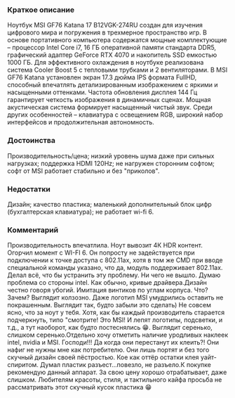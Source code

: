 ### **Краткое описание**
Ноутбук MSI GF76 Katana 17 B12VGK-274RU создан для изучения цифрового мира и погружения в трехмерное пространство игр. В основе портативного компьютера содержатся мощные комплектующие – процессор Intel Core i7, 16 ГБ оперативной памяти стандарта DDR5, графический адаптер GeForce RTX 4070 и накопитель SSD емкостью 1000 ГБ. Для эффективного охлаждения в ноутбуке реализована система Cooler Boost 5 с тепловыми трубками и 2 вентиляторами.  В MSI GF76 Katana установлен экран 17.3 дюйма IPS формата FullHD, способный впечатлять детализированным изображением с яркими и насыщенными оттенками. Частота обновления дисплея 144 Гц гарантирует четкость изображения в динамичных сценах. Мощная акустическая система формирует насыщенный чистый звук. Среди других особенностей – клавиатура с освещением RGB, широкий набор интерфейсов и продолжительная автономность.

### **Достоинства**
Производительность/цена; низкий уровень шума даже при сильных нагрузках; поддержка HDMI 120Hz; не нагружен сторонним софтом; софт от MSI работает стабильно и без "приколов".

### **Недостатки**
Дизайн; качество пластика; маленький дополнительный блок цифр (бухгалтерская клавиатура); не работает wi-fi 6.

### **Комментарий**
Производительность впечатлила. Ноут вывозит 4К HDR контент. Огорчил момент с WI-FI 6. Он попросту не задействуется при подключении к точке доступа с 802.11ax, хотя в том же CMD при вводе специальной команды указано, что да, модуль поддерживает 802.11ax. Делал всё, что бы устранить эту проблему. Ни чего не вышло. Думаю проблема со стороны intel. Как обычно, кривые драйвера.Дизайн честно говоря убогий. Имитация винтиков по углам корпуса. Что? Зачем? Выглядит колзозно. Даже логотип MSI умудрились оставить не покрашенным. Выглядит так, будто забыли это сделать) Не совсем ясно, что за ноут у тебя. Хотя, как бы каждый производитель старается подчеркнуть, типо "смотрите! Это MSI! И лепят логотипы, подсветки, и т.д., а тут наоборот, как будто постеснялись 😁. Выглядит серенько, слишком серенько.Отдельно хочу отметить наличие уродливых наклеек intel, nvidia и MSI. Господи!!! Да когда они перестанут их клеить?! Они нафиг не нужны мне как потребителю. Они лишь портят и без того скучный дизайн своей пёстростью. Кое как оттёр остатки клея уайт-спиритом. Думал пластик разъест...повезло, не разъело.К покупке рекомендую данный аппарат. За свою цену хорошо отрабатывает, даже слишком. Любителям красоты, стиля, и тактильного кайфа просьба не рассматривать этот скучный кусок пластика 😁
